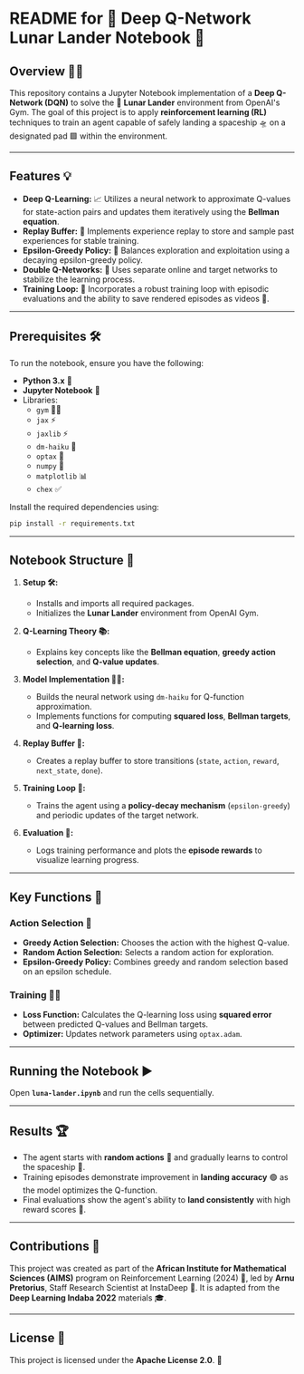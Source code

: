 # README for 🚀 **Deep Q-Network Lunar Lander** Notebook 🌙

## Overview 🧠✨

This repository contains a Jupyter Notebook implementation of a **Deep Q-Network (DQN)** to solve the 🌌 **Lunar Lander** environment from OpenAI's Gym. The goal of this project is to apply **reinforcement learning (RL)** techniques to train an agent capable of safely landing a spaceship 🛸 on a designated pad 🟩 within the environment. 

---

## Features 💡

- **Deep Q-Learning:** 📈 Utilizes a neural network to approximate Q-values for state-action pairs and updates them iteratively using the **Bellman equation**.
- **Replay Buffer:** 💾 Implements experience replay to store and sample past experiences for stable training.
- **Epsilon-Greedy Policy:** 🎲 Balances exploration and exploitation using a decaying epsilon-greedy policy.
- **Double Q-Networks:** 🔗 Uses separate online and target networks to stabilize the learning process.
- **Training Loop:** 🔄 Incorporates a robust training loop with episodic evaluations and the ability to save rendered episodes as videos 🎥.

---

## Prerequisites 🛠️

To run the notebook, ensure you have the following:

- **Python 3.x** 🐍
- **Jupyter Notebook** 📓
- Libraries:
  - `gym` 🏋️‍♀️
  - `jax` ⚡
  - `jaxlib` ⚡
  - `dm-haiku` 🧱
  - `optax` 🧮
  - `numpy` 🔢
  - `matplotlib` 📊
  - `chex` ✅

Install the required dependencies using:

```bash
pip install -r requirements.txt
```

---

## Notebook Structure 📂

1. **Setup 🛠️:**
   - Installs and imports all required packages.
   - Initializes the **Lunar Lander** environment from OpenAI Gym.

2. **Q-Learning Theory 📚:**
   - Explains key concepts like the **Bellman equation**, **greedy action selection**, and **Q-value updates**.

3. **Model Implementation 🧑‍💻:**
   - Builds the neural network using `dm-haiku` for Q-function approximation.
   - Implements functions for computing **squared loss**, **Bellman targets**, and **Q-learning loss**.

4. **Replay Buffer 💾:**
   - Creates a replay buffer to store transitions (`state`, `action`, `reward`, `next_state`, `done`).

5. **Training Loop 🔄:**
   - Trains the agent using a **policy-decay mechanism** (`epsilon-greedy`) and periodic updates of the target network.

6. **Evaluation 🎯:**
   - Logs training performance and plots the **episode rewards** to visualize learning progress.

---

## Key Functions 🔑

### Action Selection 🎲
- **Greedy Action Selection:** Chooses the action with the highest Q-value.
- **Random Action Selection:** Selects a random action for exploration.
- **Epsilon-Greedy Policy:** Combines greedy and random selection based on an epsilon schedule.

### Training 🏋️‍♂️
- **Loss Function:** Calculates the Q-learning loss using **squared error** between predicted Q-values and Bellman targets.
- **Optimizer:** Updates network parameters using `optax.adam`.

---

## Running the Notebook ▶️

Open **`luna-lander.ipynb`** and run the cells sequentially.

---

## Results 🏆

- The agent starts with **random actions** 🎲 and gradually learns to control the spaceship 🚀.
- Training episodes demonstrate improvement in **landing accuracy** 🟢 as the model optimizes the Q-function.
- Final evaluations show the agent's ability to **land consistently** with high reward scores 🌟.

---

## Contributions 🤝

This project was created as part of the **African Institute for Mathematical Sciences (AIMS)** program on Reinforcement Learning (2024) 🏫, led by **Arnu Pretorius**, Staff Research Scientist at InstaDeep 🧪. It is adapted from the **Deep Learning Indaba 2022** materials 🎓.

---

## License 📜

This project is licensed under the **Apache License 2.0**. 📄
